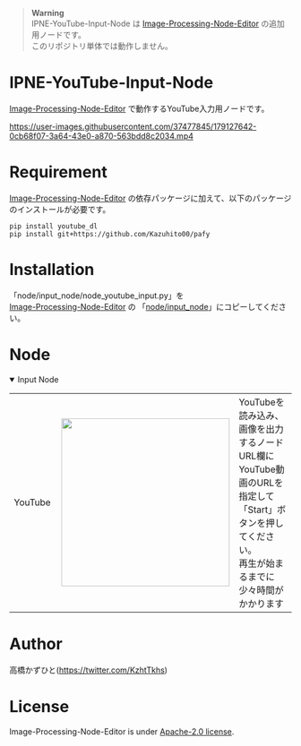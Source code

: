 

> **Warning** <br>
> IPNE-YouTube-Input-Node は [Image-Processing-Node-Editor](https://github.com/Kazuhito00/Image-Processing-Node-Editor) の追加用ノードです。<br>
> このリポジトリ単体では動作しません。

# IPNE-YouTube-Input-Node
[Image-Processing-Node-Editor](https://github.com/Kazuhito00/Image-Processing-Node-Editor) で動作するYouTube入力用ノードです。

https://user-images.githubusercontent.com/37477845/179127642-0cb68f07-3a64-43e0-a870-563bdd8c2034.mp4

# Requirement
[Image-Processing-Node-Editor](https://github.com/Kazuhito00/Image-Processing-Node-Editor) の依存パッケージに加えて、以下のパッケージのインストールが必要です。
```
pip install youtube_dl
pip install git+https://github.com/Kazuhito00/pafy
```

# Installation
「node/input_node/node_youtube_input.py」を <br>
[Image-Processing-Node-Editor](https://github.com/Kazuhito00/Image-Processing-Node-Editor) の 「[node/input_node](https://github.com/Kazuhito00/Image-Processing-Node-Editor/tree/main/node/input_node)」にコピーしてください。

# Node
<details open>
<summary>Input Node</summary>

<table>
    <tr>
        <td width="200">
            YouTube
        </td>
        <td width="320">
            <img src="https://user-images.githubusercontent.com/37477845/179128561-d4e23896-98fd-4439-8489-223c92976899.png" loading="lazy" width="300px">
        </td>
        <td width="760">
            YouTubeを読み込み、画像を出力するノード<br>
            URL欄にYouTube動画のURLを指定して「Start」ボタンを押してください。<br>
            再生が始まるまでに少々時間がかかります
        </td>
    </tr>
</table>

</details>

# Author
高橋かずひと(https://twitter.com/KzhtTkhs)
 
# License 
Image-Processing-Node-Editor is under [Apache-2.0 license](LICENSE).<br><br>
